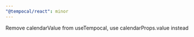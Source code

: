 ```yaml
---
"@tempocal/react": minor
---
```


Remove calendarValue from useTempocal, use calendarProps.value instead
